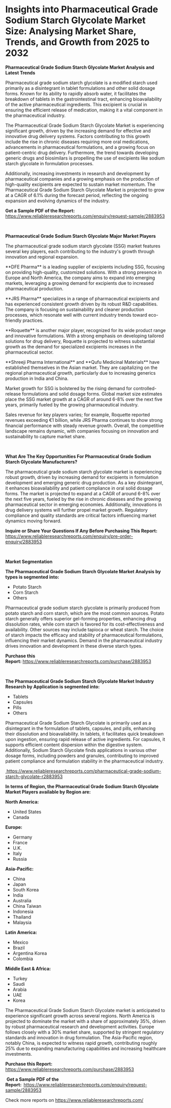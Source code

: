 <p><h1>Insights into Pharmaceutical Grade Sodium Starch Glycolate Market Size: Analysing Market Share, Trends, and Growth from 2025 to 2032</h1></p><p><strong>Pharmaceutical Grade Sodium Starch Glycolate Market Analysis and Latest Trends</strong></p>
<p><p>Pharmaceutical grade sodium starch glycolate is a modified starch used primarily as a disintegrant in tablet formulations and other solid dosage forms. Known for its ability to rapidly absorb water, it facilitates the breakdown of tablets in the gastrointestinal tract, enhancing bioavailability of the active pharmaceutical ingredients. This excipient is crucial in ensuring the efficient release of medication, making it a vital component in the pharmaceutical industry.</p><p>The Pharmaceutical Grade Sodium Starch Glycolate Market is experiencing significant growth, driven by the increasing demand for effective and innovative drug delivery systems. Factors contributing to this growth include the rise in chronic diseases requiring more oral medications, advancements in pharmaceutical formulations, and a growing focus on patient-centric drug delivery. Furthermore, the trend towards developing generic drugs and biosimilars is propelling the use of excipients like sodium starch glycolate in formulation processes. </p><p>Additionally, increasing investments in research and development by pharmaceutical companies and a growing emphasis on the production of high-quality excipients are expected to sustain market momentum. The Pharmaceutical Grade Sodium Starch Glycolate Market is projected to grow at a CAGR of 6.1% during the forecast period, reflecting the ongoing expansion and evolving dynamics of the industry.</p></p>
<p><strong>Get a Sample PDF of the Report:&nbsp;</strong> <a href="https://www.reliableresearchreports.com/enquiry/request-sample/2883953?utm_campaign=2283&utm_medium=2&utm_source=Github&utm_content=ia&utm_term=13032025&utm_id=pharmaceutical-grade-sodium-starch-glycolate">https://www.reliableresearchreports.com/enquiry/request-sample/2883953</a></p>
<p>&nbsp;</p>
<p><strong>Pharmaceutical Grade Sodium Starch Glycolate Major Market Players</strong></p>
<p><p>The pharmaceutical grade sodium starch glycolate (SSG) market features several key players, each contributing to the industry's growth through innovation and regional expansion.</p><p>**DFE Pharma** is a leading supplier of excipients including SSG, focusing on providing high-quality, customized solutions. With a strong presence in Europe and North America, the company aims to expand into emerging markets, leveraging a growing demand for excipients due to increased pharmaceutical production.</p><p>**JRS Pharma** specializes in a range of pharmaceutical excipients and has experienced consistent growth driven by its robust R&D capabilities. The company is focusing on sustainability and cleaner production processes, which resonate well with current industry trends toward eco-friendly practices.</p><p>**Roquette** is another major player, recognized for its wide product range and innovative formulations. With a strong emphasis on developing tailored solutions for drug delivery, Roquette is projected to witness substantial growth as the demand for specialized excipients increases in the pharmaceutical sector.</p><p>**Shreeji Pharma International** and **Qufu Medicinal Materials** have established themselves in the Asian market. They are capitalizing on the regional pharmaceutical growth, particularly due to increasing generics production in India and China.</p><p>Market growth for SSG is bolstered by the rising demand for controlled-release formulations and solid dosage forms. Global market size estimates place the SSG market growth at a CAGR of around 6-8% over the next five years, primarily fueled by the growing pharmaceutical industry.</p><p>Sales revenue for key players varies; for example, Roquette reported revenues exceeding €1 billion, while JRS Pharma continues to show strong financial performance with steady revenue growth. Overall, the competitive landscape remains dynamic, with companies focusing on innovation and sustainability to capture market share.</p></p>
<p>&nbsp;</p>
<p><strong>What Are The Key Opportunities For Pharmaceutical Grade Sodium Starch Glycolate Manufacturers?</strong></p>
<p><p>The pharmaceutical grade sodium starch glycolate market is experiencing robust growth, driven by increasing demand for excipients in formulation development and emerging generic drug production. As a key disintegrant, it enhances bioavailability and patient compliance in oral solid dosage forms. The market is projected to expand at a CAGR of around 6-8% over the next five years, fueled by the rise in chronic diseases and the growing pharmaceutical sector in emerging economies. Additionally, innovations in drug delivery systems will further propel market growth. Regulatory compliance and quality standards are critical factors influencing market dynamics moving forward.</p></p>
<p><strong>Inquire or Share Your Questions If Any Before Purchasing This Report:</strong> <a href="https://www.reliableresearchreports.com/enquiry/pre-order-enquiry/2883953?utm_campaign=2283&utm_medium=2&utm_source=Github&utm_content=ia&utm_term=13032025&utm_id=pharmaceutical-grade-sodium-starch-glycolate">https://www.reliableresearchreports.com/enquiry/pre-order-enquiry/2883953</a></p>
<p>&nbsp;</p>
<p><strong>Market Segmentation</strong></p>
<p><strong>The Pharmaceutical Grade Sodium Starch Glycolate Market Analysis by types is segmented into:</strong></p>
<p><ul><li>Potato Starch</li><li>Corn Starch</li><li>Others</li></ul></p>
<p><p>Pharmaceutical grade sodium starch glycolate is primarily produced from potato starch and corn starch, which are the most common sources. Potato starch generally offers superior gel-forming properties, enhancing drug dissolution rates, while corn starch is favored for its cost-effectiveness and availability. Other sources may include tapioca or wheat starch. The choice of starch impacts the efficacy and stability of pharmaceutical formulations, influencing their market dynamics. Demand in the pharmaceutical industry drives innovation and development in these diverse starch types.</p></p>
<p><strong>Purchase this Report:&nbsp;</strong><a href="https://www.reliableresearchreports.com/purchase/2883953?utm_campaign=2283&utm_medium=2&utm_source=Github&utm_content=ia&utm_term=13032025&utm_id=pharmaceutical-grade-sodium-starch-glycolate">https://www.reliableresearchreports.com/purchase/2883953</a></p>
<p>&nbsp;</p>
<p><strong>The Pharmaceutical Grade Sodium Starch Glycolate Market Industry Research by Application is segmented into:</strong></p>
<p><ul><li>Tablets</li><li>Capsules</li><li>Pills</li><li>Others</li></ul></p>
<p><p>Pharmaceutical Grade Sodium Starch Glycolate is primarily used as a disintegrant in the formulation of tablets, capsules, and pills, enhancing their dissolution and bioavailability. In tablets, it facilitates quick breakdown upon ingestion, ensuring rapid release of active ingredients. For capsules, it supports efficient content dispersion within the digestive system. Additionally, Sodium Starch Glycolate finds applications in various other dosage forms, including powders and granules, contributing to improved patient compliance and formulation stability in the pharmaceutical industry.</p></p>
<p><a href="https://www.reliableresearchreports.com/pharmaceutical-grade-sodium-starch-glycolate-r2883953?utm_campaign=2283&utm_medium=2&utm_source=Github&utm_content=ia&utm_term=13032025&utm_id=pharmaceutical-grade-sodium-starch-glycolate">&nbsp;https://www.reliableresearchreports.com/pharmaceutical-grade-sodium-starch-glycolate-r2883953</a></p>
<p><strong>In terms of Region, the Pharmaceutical Grade Sodium Starch Glycolate Market Players available by Region are:</strong></p>
<p>
    <p> <strong> North America: </strong>
        <ul>
            <li>United States</li>
            <li>Canada</li>
        </ul>
        </p> 
    <p> <strong> Europe: </strong>
        <ul>
            <li>Germany</li>
            <li>France</li>
            <li>U.K.</li>
            <li>Italy</li>
            <li>Russia</li>
        </ul>
        </p> 
    <p> <strong> Asia-Pacific: </strong>
        <ul>
            <li>China</li>
            <li>Japan</li>
            <li>South Korea</li>
            <li>India</li>
            <li>Australia</li>
            <li>China Taiwan</li>
            <li>Indonesia</li>
            <li>Thailand</li>
            <li>Malaysia</li>
        </ul>
        </p> 
    <p> <strong> Latin America: </strong>
        <ul>
            <li>Mexico</li>
            <li>Brazil</li>
            <li>Argentina Korea</li>
            <li>Colombia</li>
        </ul>
        </p> 
    <p> <strong> Middle East & Africa: </strong>
        <ul>
            <li>Turkey</li>
            <li>Saudi</li>
            <li>Arabia</li>
            <li>UAE</li>
            <li>Korea</li>
        </ul>
    </p>
    </p>
<p><p>The Pharmaceutical Grade Sodium Starch Glycolate market is anticipated to experience significant growth across several regions. North America is projected to dominate the market with a share of approximately 35%, driven by robust pharmaceutical research and development activities. Europe follows closely with a 30% market share, supported by stringent regulatory standards and innovation in drug formulation. The Asia-Pacific region, notably China, is expected to witness rapid growth, contributing roughly 25% due to expanding manufacturing capabilities and increasing healthcare investments.</p></p>
<p><strong>Purchase this Report: </strong><a href="https://www.reliableresearchreports.com/purchase/2883953?utm_campaign=2283&utm_medium=2&utm_source=Github&utm_content=ia&utm_term=13032025&utm_id=pharmaceutical-grade-sodium-starch-glycolate">https://www.reliableresearchreports.com/purchase/2883953</a></p>
<p>&nbsp;<strong>Get a Sample PDF of the Report:&nbsp;&nbsp;</strong><a href="https://www.reliableresearchreports.com/enquiry/request-sample/2883953?utm_campaign=2283&utm_medium=2&utm_source=Github&utm_content=ia&utm_term=13032025&utm_id=pharmaceutical-grade-sodium-starch-glycolate">https://www.reliableresearchreports.com/enquiry/request-sample/2883953</a></p>
<p><strong></strong></p>
<p>Check more reports on <a href="https://www.reliableresearchreports.com/?utm_campaign=2283&utm_medium=2&utm_source=Github&utm_content=ia&utm_term=13032025&utm_id=pharmaceutical-grade-sodium-starch-glycolate">https://www.reliableresearchreports.com/</a></p>